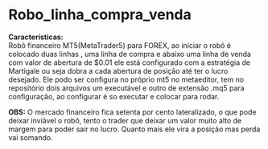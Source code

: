 # Robo_linha_compra_venda

<strong>Características:</strong><br>
Robô financeiro MT5(MetaTrader5) para FOREX, ao iníciar o robô é colocado duas linhas , uma linha de compra e abaixo uma linha de venda com valor de abertura de $0.01 ele está configurado com a estratégia de Martigale ou seja dobra a cada abertura de posição até ter o lucro desejado.
Ele podo ser configura no próprio mt5 no metaeditor, tem no repositório dois arquivos um executável e outro de extensão .mq5 para configuração, ao configurar é so executar e colocar para rodar.

<Strong>OBS:</Strong> O mercado financeiro fica setenta por cento lateralizado, o que pode deixar inviável o robô, tento o trader que deixar um valor muito alto de margem para poder sair no lucro. Quanto mais ele vira a posição mas perda vai somando.

